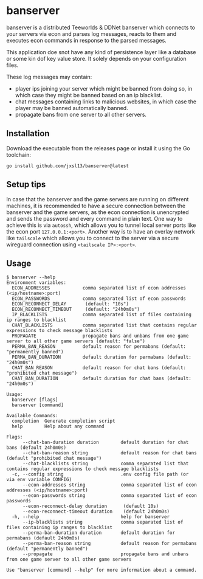 # banserver

banserver is a distributed Teeworlds & DDNet banserver which connects to your servers via econ and parses log messages, reacts to them and executes econ commands in response to the parsed messages.

This application doe snot have any kind of persistence layer like a database or some kin dof key value store. It solely depends on your configuration files.

These log messages may contain:

- player ips joining your server which might be banned from doing so, in which case they might be banned based on an ip blacklist.
- chat messages containing links to malicious websites, in which case the player may be banned automatically banned.
- propagate bans from one server to all other servers.

## Installation

Download the executable from the releases page or install it using the Go toolchain:

```shell
go install github.com/jxsl13/banserver@latest
```

## Setup tips

In case that the banserver and the game servers are running on different machines, it is recommended to have a secure connection between the banserver and the game servers, as the econ connection is unencrypted and sends the password and every command in plain text.
One way to achieve this is via `autossh`, which allows you to tunnel local server ports like the econ port `127.0.0.1:<port>`.
Another way is to have an overlay network like `tailscale` which allows you to connect to the server via a secure wireguard connection using  `<tailscale IP>:<port>`.

## Usage

```shell
$ banserver --help
Environment variables:
  ECON_ADDRESSES            comma separated list of econ addresses (<ip/hostname>:port)
  ECON_PASSWORDS            comma separated list of econ passwords
  ECON_RECONNECT_DELAY       (default: "10s")
  ECON_RECONNECT_TIMEOUT     (default: "24h0m0s")
  IP_BLACKLISTS             comma separated list of files containing ip ranges to blacklist
  CHAT_BLACKLISTS           comma separated list that contains regular expressions to check message blacklists
  PROPAGATE                 propagate bans and unbans from one game server to all other game servers (default: "false")
  PERMA_BAN_REASON          default reason for permabans (default: "permanently banned")
  PERMA_BAN_DURATION        default duration for permabans (default: "24h0m0s")
  CHAT_BAN_REASON           default reason for chat bans (default: "prohibited chat message")
  CHAT_BAN_DURATION         default duration for chat bans (default: "24h0m0s")

Usage:
  banserver [flags]
  banserver [command]

Available Commands:
  completion  Generate completion script
  help        Help about any command

Flags:
      --chat-ban-duration duration        default duration for chat bans (default 24h0m0s)
      --chat-ban-reason string            default reason for chat bans (default "prohibited chat message")
      --chat-blacklists string            comma separated list that contains regular expressions to check message blacklists
  -c, --config string                     .env config file path (or via env variable CONFIG)
      --econ-addresses string             comma separated list of econ addresses (<ip/hostname>:port)
      --econ-passwords string             comma separated list of econ passwords
      --econ-reconnect-delay duration      (default 10s)
      --econ-reconnect-timeout duration    (default 24h0m0s)
  -h, --help                              help for banserver
      --ip-blacklists string              comma separated list of files containing ip ranges to blacklist
      --perma-ban-duration duration       default duration for permabans (default 24h0m0s)
      --perma-ban-reason string           default reason for permabans (default "permanently banned")
      --propagate                         propagate bans and unbans from one game server to all other game servers

Use "banserver [command] --help" for more information about a command.
```

